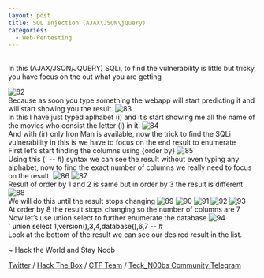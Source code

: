 ```yaml
---
layout: post
title: SQL Injection (AJAX\JSON\jQuery)
categories:
  - Web-Pentesting
---
```


<br>In this (AJAX/JSON/JQUERY) SQLi, to find the vulnerability is little but tricky, you have focus on the out what you are getting

![82](https://teckk2.github.io/assets/images/Web%20Pentest/A1/82.png)
<br>Because as soon you type something the webapp will start predicting it and will start showing you the result.
![83](https://teckk2.github.io/assets/images/Web%20Pentest/A1/83.png)
<br>In this I have just typed aplhabet (i) and it’s start showing me all the name of the movies who consist the letter (i) in it.
![84](https://teckk2.github.io/assets/images/Web%20Pentest/A1/84.png)
<br>And with (ir) only Iron Man is available, now the trick to find the SQLi vulnerability in this is we have to focus on the end result to enumerate
<br>First let’s start finding the columns using {order by}
![85](https://teckk2.github.io/assets/images/Web%20Pentest/A1/85.png)
<br>Using this (' -- #) syntax we can see the result without even typing any alphabet, now to find the exact number of columns we really need to focus on the result.
![86](https://teckk2.github.io/assets/images/Web%20Pentest/A1/86.png)
![87](https://teckk2.github.io/assets/images/Web%20Pentest/A1/87.png)
<br>Result of order by 1 and 2 is same but in order by 3 the result is different
![88](https://teckk2.github.io/assets/images/Web%20Pentest/A1/88.png)
<br>We will do this until the result stops changing
![89](https://teckk2.github.io/assets/images/Web%20Pentest/A1/89.png)
![90](https://teckk2.github.io/assets/images/Web%20Pentest/A1/90.png)
![91](https://teckk2.github.io/assets/images/Web%20Pentest/A1/91.png)
![92](https://teckk2.github.io/assets/images/Web%20Pentest/A1/92.png)
![93](https://teckk2.github.io/assets/images/Web%20Pentest/A1/93.png)
<br>At order by 8 the result stops changing so the number of columns are 7
<br>Now let’s use union select to further enumerate the database
![94](https://teckk2.github.io/assets/images/Web%20Pentest/A1/94.png)
<br><font color="Black">' union select 1,version(),3,4,database(),6,7 -- # </font>
<br>Look at the bottom of the result we can see our desired result in the list.

<p class="message">
  ~ Hack the World and Stay Noob
</p>

[Twitter](https://twitter.com/Teck__K2) / [Hack The Box](https://www.hackthebox.eu/profile/966) / [CTF Team](https://ctftime.org/team/20102) /
[Teck_N00bs Community Telegram](https://t.me/Teck_N00bs)

<script src="https://www.hackthebox.eu/badge/966"> </script>
